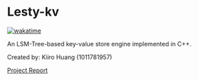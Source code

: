 # Lesty-kv
[![wakatime](https://wakatime.com/badge/github/FearlessLugia/lesty-kv.svg)](https://wakatime.com/badge/github/FearlessLugia/lesty-kv)

An LSM-Tree-based key-value store engine implemented in C++.

Created by: Kiiro Huang (1011781957)

[Project Report](./docs/Project%20Report.pdf)
